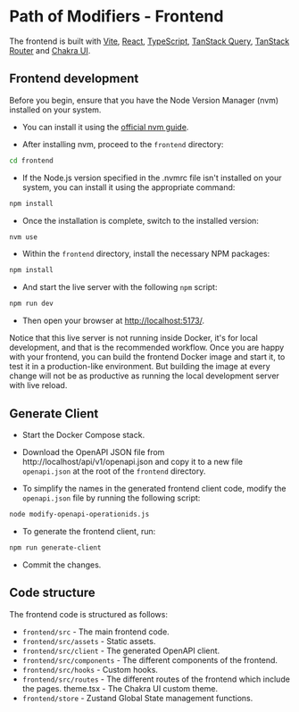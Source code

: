 # Path of Modifiers - Frontend

The frontend is built with [Vite](https://vitejs.dev/), [React](https://react.dev/), [TypeScript](https://www.typescriptlang.org/), [TanStack Query](https://tanstack.com/query/latest), [TanStack Router](https://tanstack.com/router/latest) and [Chakra UI](https://v2.chakra-ui.com/).

## Frontend development

Before you begin, ensure that you have the Node Version Manager (nvm) installed on your system.

- You can install it using the [official nvm guide](https://github.com/nvm-sh/nvm#installing-and-updating).

- After installing nvm, proceed to the `frontend` directory:

```bash
cd frontend
```

- If the Node.js version specified in the .nvmrc file isn't installed on your system, you can install it using the appropriate command:

```bash
npm install
```

- Once the installation is complete, switch to the installed version:

```bash
nvm use
```

- Within the `frontend` directory, install the necessary NPM packages:

```bash
npm install
```

- And start the live server with the following `npm` script:

```bash
npm run dev
```

- Then open your browser at [http://localhost:5173/](http://localhost:5173/).

Notice that this live server is not running inside Docker, it's for local development, and that is the recommended workflow. Once you are happy with your frontend, you can build the frontend Docker image and start it, to test it in a production-like environment. But building the image at every change will not be as productive as running the local development server with live reload.

## Generate Client

- Start the Docker Compose stack.

- Download the OpenAPI JSON file from http://localhost/api/v1/openapi.json and copy it to a new file `openapi.json` at the root of the `frontend` directory.

- To simplify the names in the generated frontend client code, modify the `openapi.json` file by running the following script:

```bash
node modify-openapi-operationids.js
```

- To generate the frontend client, run:

```bash
npm run generate-client
```

- Commit the changes.

## Code structure

The frontend code is structured as follows:

- `frontend/src` - The main frontend code.
- `frontend/src/assets` - Static assets.
- `frontend/src/client` - The generated OpenAPI client.
- `frontend/src/components` - The different components of the frontend.
- `frontend/src/hooks` - Custom hooks.
- `frontend/src/routes` - The different routes of the frontend which include the pages.
  theme.tsx - The Chakra UI custom theme.
- `frontend/store` - Zustand Global State management functions.
